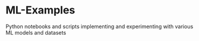 # ML-Examples
Python notebooks and scripts implementing and experimenting with various ML models and datasets
